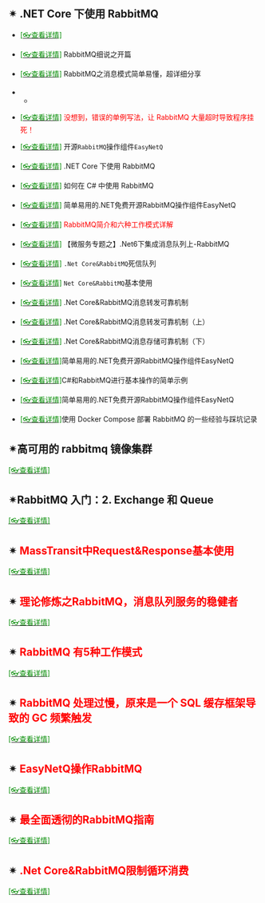 <br/>

## ✴ .NET Core 下使用 RabbitMQ

- [<span style='color:#008B00'>[👓查看详情]</span>](https://mp.weixin.qq.com/s?__biz=MjM5MzI5Mzg1OA==&mid=2247486106&idx=3&sn=f5c02b5c54113a2b5e65f49c566bddc5&chksm=a69879d791eff0c147ec60ce9407acbfefe120dbee816912c051e5cecf9a1c782f46e66c7eb5&mpshare=1&scene=23&srcid=0126eLWIXQks2F1ryUVDrV58&sharer_sharetime=1611629475603&sharer_shareid=59de2f213c6a6639f6a4600116f6fabf#rd ':target=_blank') 
- [<span style='color:#008B00'>[👓查看详情]</span>](https://mp.weixin.qq.com/s?__biz=MzAwNTMxMzg1MA==&mid=2654092450&idx=4&sn=fbf50342c5953660c84e15ce1fee271e&chksm=80d818f7b7af91e1340b565e05cb7df5d65b256ee46a1de03c993a9c75d8ffd3b51dc64fc74e&mpshare=1&scene=23&srcid=0730AfTH0TLCQ1q4aXuAJINR&sharer_sharetime=1659187638680&sharer_shareid=a6c83a6b87e114417312bf85e473adcb#rd ':target=_blank') RabbitMQ细说之开篇
- [<span style='color:#008B00'>[👓查看详情]</span>](https://mp.weixin.qq.com/s?__biz=MzAwNTMxMzg1MA==&mid=2654093537&idx=4&sn=79618cc8c8b502b5cd9b2568205bbfcf&chksm=80d864b4b7afeda21a00a0f1b4c16e570be0cc7d5d11ecd553315085e4e03f6a40f5fde646f7&mpshare=1&scene=23&srcid=092034FLTbU7Myu3q4h5cMIH&sharer_sharetime=1663660261776&sharer_shareid=a6c83a6b87e114417312bf85e473adcb#rd ':target=_blank') RabbitMQ之消息模式简单易懂，超详细分享
- -
- [<span style='color:#008B00'>[👓查看详情]</span>](https://mp.weixin.qq.com/s?__biz=MjM5MzI5Mzg1OA==&mid=2247491695&idx=1&sn=662b4c87396e026cce2e5ed64d82cdc8&chksm=a69b932291ec1a3456679b4605907d7d29bccf01bbe7affea589027540c7153c7319fc7e7feb&mpshare=1&scene=23&srcid=1228f59UsBMoACmJfP4cy1Jg&sharer_sharetime=1640679598460&sharer_shareid=59de2f213c6a6639f6a4600116f6fabf#rd ':target=_blank') <span style='color:red'>没想到，错误的单例写法，让 RabbitMQ 大量超时导致程序挂死！</span>

- [<span style='color:#008B00'>[👓查看详情]</span>](https://mp.weixin.qq.com/s?__biz=MjM5MzI5Mzg1OA==&mid=2247488193&idx=3&sn=2505e60e5936a0e23f2619577504bfd6&chksm=a698618c91efe89a7ca8be0f1c52813ac5eb247ef9c650ce5592f3bf8f1293712c36612bfb02&mpshare=1&scene=23&srcid=12150ALuSYU0L9dTjlOr1cK2&sharer_sharetime=1608003065771&sharer_shareid=59de2f213c6a6639f6a4600116f6fabf#rd ':target=_blank') 开源`RabbitMQ`操作组件`EasyNetQ`
- [<span style='color:#008B00'>[👓查看详情]</span>](https://mp.weixin.qq.com/s?__biz=MjM5MzI5Mzg1OA==&mid=2247486106&idx=3&sn=f5c02b5c54113a2b5e65f49c566bddc5&chksm=a69879d791eff0c147ec60ce9407acbfefe120dbee816912c051e5cecf9a1c782f46e66c7eb5&mpshare=1&scene=23&srcid=0126eLWIXQks2F1ryUVDrV58&sharer_sharetime=1611629475603&sharer_shareid=59de2f213c6a6639f6a4600116f6fabf#rd ':target=_blank') .NET Core 下使用 RabbitMQ
- [<span style='color:#008B00'>[👓查看详情]</span>](https://mp.weixin.qq.com/s?__biz=MjM5MzI5Mzg1OA==&mid=2247487845&idx=1&sn=c03fe2cc07be41576bd76d1ccc46b301&chksm=a698622891efeb3e54df9ed0802a5aaffe445571709bae2cfdd7faf41a99fe10c2fc7d5715fd&mpshare=1&scene=23&srcid=02089IbYKbN97lIk3IS3XNnr&sharer_sharetime=1612767880898&sharer_shareid=59de2f213c6a6639f6a4600116f6fabf#rd ':target=_blank') 如何在 C# 中使用 RabbitMQ
- [<span style='color:#008B00'>[👓查看详情]</span>](https://mp.weixin.qq.com/s?__biz=MjM5MzI5Mzg1OA==&mid=2247488193&idx=3&sn=2505e60e5936a0e23f2619577504bfd6&chksm=a698618c91efe89a7ca8be0f1c52813ac5eb247ef9c650ce5592f3bf8f1293712c36612bfb02&mpshare=1&scene=23&srcid=02080HiI188jgGNxnFcVp6uY&sharer_sharetime=1612768703435&sharer_shareid=59de2f213c6a6639f6a4600116f6fabf#rd ':target=_blank') 简单易用的.NET免费开源RabbitMQ操作组件EasyNetQ
- [<span style='color:#008B00'>[👓查看详情]</span>](https://mp.weixin.qq.com/s?__biz=MzAwNTMxMzg1MA==&mid=2654085743&idx=2&sn=59c3b7b859c3d5c2f29fafc99fed30e5&chksm=80d8063ab7af8f2c559d3c8bcd8a831ad5fa3f222f323e9224303b8a86d2666dd623bbc05f19&mpshare=1&scene=23&srcid=0903nSGdbF9iNtAnpfJWU2A8&sharer_sharetime=1630631471849&sharer_shareid=59de2f213c6a6639f6a4600116f6fabf#rd ':target=_blank') <span style='color:red'>RabbitMQ简介和六种工作模式详解</span>
- [<span style='color:#008B00'>[👓查看详情]</span>](https://mp.weixin.qq.com/s?__biz=MzAwNTMxMzg1MA==&mid=2654091211&idx=7&sn=706f40b60733bee170926513581979f4&chksm=80d8139eb7af9a885e4e8cd11528d8c2aa1490b1121e36239d7d1432ec4d71442a07491cf834&mpshare=1&scene=23&srcid=0623Lf6CDig9KlgMhOIeSnKw&sharer_sharetime=1655943209595&sharer_shareid=a6c83a6b87e114417312bf85e473adcb#rd ':target=_blank') 【微服务专题之】.Net6下集成消息队列上-RabbitMQ
- [<span style='color:#008B00'>[👓查看详情]</span>](https://mp.weixin.qq.com/s?__biz=MzU2OTY3MTYzOA==&mid=2247490801&idx=1&sn=db3b0c536117ad2d99c462cb15babe97&chksm=fcfa7648cb8dff5e73242ff206f2b6cceb141502552a7a32a886790bd8e817592051ca1d7b3b&mpshare=1&scene=23&srcid=08315AH4papJK7vU68ou4xI4&sharer_sharetime=1661942872291&sharer_shareid=a6c83a6b87e114417312bf85e473adcb#rd ':target=_blank') `.Net Core&RabbitMQ`死信队列
- [<span style='color:#008B00'>[👓查看详情]</span>](https://mp.weixin.qq.com/s?__biz=MzU2OTY3MTYzOA==&mid=2247490885&idx=1&sn=c45b6fdee0b2a2a5a145c619940e9ec2&chksm=fcfa77fccb8dfeea68899807d4b635ec44307f4ffff4abcdcd767871379caed0a5d76727232c&mpshare=1&scene=23&srcid=0901CTMvvO7WFMbly2UdftsH&sharer_sharetime=1661997679740&sharer_shareid=a6c83a6b87e114417312bf85e473adcb#rd ':target=_blank') `Net Core&RabbitMQ`基本使用
- [<span style='color:#008B00'>[👓查看详情]</span>](https://mp.weixin.qq.com/s?__biz=MzU2OTY3MTYzOA==&mid=2247490923&idx=1&sn=10b253d5aebecc61e15604232b375c9a&chksm=fcfa77d2cb8dfec498841cc9ee49ebeb1bfcca0357ac7d0a0132f3a2a11ac9d41f143144f183&mpshare=1&scene=23&srcid=0902wB8igPCHZZICzIRvKwtt&sharer_sharetime=1662123255436&sharer_shareid=a6c83a6b87e114417312bf85e473adcb#rd ':target=_blank') .Net Core&RabbitMQ消息转发可靠机制
- [<span style='color:#008B00'>[👓查看详情]</span>](https://mp.weixin.qq.com/s?__biz=MzAwNTMxMzg1MA==&mid=2654093347&idx=3&sn=a85d14dd67ce3d8fe8e4bde3a52a1bf8&chksm=80d86476b7afed60f3d41f7729af124e0cbd40578301e9ef7233dcd3808875528806a05e8801&mpshare=1&scene=23&srcid=0904xna8vYS1whJDsb6R81aC&sharer_sharetime=1662272915644&sharer_shareid=a6c83a6b87e114417312bf85e473adcb#rd ':target=_blank') .Net Core&RabbitMQ消息转发可靠机制（上）
- [<span style='color:#008B00'>[👓查看详情]</span>](https://mp.weixin.qq.com/s?__biz=MzAwNTMxMzg1MA==&mid=2654093347&idx=4&sn=a70c700cbec0dc506af94f07e35e3684&chksm=80d86476b7afed608fa19feacf5b354c6dcd7efd3bc27f3cafdd087918e15d5c8a5f204fc19f&mpshare=1&scene=23&srcid=0904OS2En4MFx5v61KI7A9f8&sharer_sharetime=1662272932542&sharer_shareid=a6c83a6b87e114417312bf85e473adcb#rd ':target=_blank') .Net Core&RabbitMQ消息存储可靠机制（下）
- [<span style='color:#008B00'>[👓查看详情]</span>](https://mp.weixin.qq.com/s?__biz=MzAwNTMxMzg1MA==&mid=2654096425&idx=4&sn=e5796f076db4b072da9959d3cc064aca&chksm=80d8687cb7afe16acf666c75986fd90f468f45da46b62fd34693be158c6c5d19879377082550&mpshare=1&scene=23&srcid=0416cZcfq0QIHECr3hC4So19&sharer_sharetime=1681639064195&sharer_shareid=a6c83a6b87e114417312bf85e473adcb#rd ':target=_blank')简单易用的.NET免费开源RabbitMQ操作组件EasyNetQ
- [<span style='color:#008B00'>[👓查看详情]</span>](https://mp.weixin.qq.com/s?__biz=MzAwNTMxMzg1MA==&mid=2654097681&idx=7&sn=089ba43b07dde65cc1a0bef806fa67b0&chksm=80d87544b7affc52e1296eaffeac2b59710eb6411332e87f28d349068c073f93db04e694d12c&mpshare=1&scene=23&srcid=1024AfDoZfuDoPOgFIxvkV3b&sharer_shareinfo=c61472bdc8ee82e0ccd292b6697a09ba&sharer_shareinfo_first=c61472bdc8ee82e0ccd292b6697a09ba#rd ':target=_blank')C#和RabbitMQ进行基本操作的简单示例
- [<span style='color:#008B00'>[👓查看详情]</span>](https://mp.weixin.qq.com/s?__biz=MzAwNTMxMzg1MA==&mid=2654097940&idx=4&sn=0430893d187297d39e2155a4e89e1c7d&chksm=80d87641b7afff578b2cc0762f32b7f302ab281a24127eb9f817ed5a8fdc4e554d4f9e3be58a&mpshare=1&scene=23&srcid=1120T6Tms8v1WjcdTC8hJrzf&sharer_shareinfo=a254662ca828148c2e8d6dc04917de19&sharer_shareinfo_first=a254662ca828148c2e8d6dc04917de19#rd ':target=_blank')简单易用的.NET免费开源RabbitMQ操作组件EasyNetQ
- [<span style='color:#008B00'>[👓查看详情]</span>](https://www.cnblogs.com/morang/p/devops-rabbitmq-install.html ':target=_blank')使用 Docker Compose 部署 RabbitMQ 的一些经验与踩坑记录



## ✴高可用的 rabbitmq 镜像集群

[<span style='color:#008B00'>[👓查看详情]</span>](https://mp.weixin.qq.com/s?__biz=MjM5MzI5Mzg1OA==&mid=2247486671&idx=1&sn=d65dd88ecbacca5058fbc075c07b2c06&chksm=a6987f8291eff694a0e6414315cdde337784a07d388920d8ed725553c1eb9e7edd517f6d83b9&mpshare=1&scene=23&srcid=0208iaMqI2YEL2PTr3uaGpOt&sharer_sharetime=1612766557215&sharer_shareid=59de2f213c6a6639f6a4600116f6fabf#rd ':target=_blank') 

## ✴RabbitMQ 入门：2. Exchange 和 Queue

[<span style='color:#008B00'>[👓查看详情]</span>](https://mp.weixin.qq.com/s?__biz=MzAwNTMxMzg1MA==&mid=2654082502&idx=7&sn=e7508ac3dbb921d0a0976d6951d3e337&chksm=80d83193b7afb8857a89ec55f575e974a854356ef016de0c05f702167c9bd039cd37dabbc998&mpshare=1&scene=23&srcid=0216TjpcSKDv4e8gMpGvwlzx&sharer_sharetime=1613458873547&sharer_shareid=59de2f213c6a6639f6a4600116f6fabf#rd ':target=_blank') 



## ✴ <span style='color:red'>MassTransit中Request&Response基本使用</span>

[<span style='color:#008B00'>[👓查看详情]</span>](https://mp.weixin.qq.com/s?__biz=MzAwNTMxMzg1MA==&mid=2654085204&idx=5&sn=f1829e76751bc8738f47fe2327cb5edb&chksm=80d80401b7af8d177e8a51d7b8044988dbf0163c8ce7dbe8ce64805f9d0c631295550df99bf4&mpshare=1&scene=23&srcid=07268Jif2wJvyBqyBNPmrrdg&sharer_sharetime=1627257364515&sharer_shareid=59de2f213c6a6639f6a4600116f6fabf#rd ':target=_blank') 

## ✴ <span style='color:red'>理论修炼之RabbitMQ，消息队列服务的稳健者</span>

[<span style='color:#008B00'>[👓查看详情]</span>](https://mp.weixin.qq.com/s?__biz=MzAwNTMxMzg1MA==&mid=2654085441&idx=3&sn=0a44c9f01930624976be42bbdc5b0afb&chksm=80d80514b7af8c0275fef08db69747682a14f44cf4aca318b7e0a9974f3cc2d1f992a86c6a1b&mpshare=1&scene=23&srcid=0817lMePYzCQQ5qSkOhCh6Om&sharer_sharetime=1629160451647&sharer_shareid=59de2f213c6a6639f6a4600116f6fabf#rd ':target=_blank') 

## ✴ <span style='color:red'>RabbitMQ 有5种工作模式</span>

[<span style='color:#008B00'>[👓查看详情]</span>](https://mp.weixin.qq.com/s?__biz=MzAwNTMxMzg1MA==&mid=2654085836&idx=7&sn=4253bbe2d4c2610270f200afc2586525&chksm=80d80699b7af8f8f6aba59caa2538c697dba2b328bdc78f0e684c1581230503a8e66636dead6&mpshare=1&scene=23&srcid=09097qYdjGe74cxWDmAsT1dS&sharer_sharetime=1631146858830&sharer_shareid=59de2f213c6a6639f6a4600116f6fabf#rd ':target=_blank') 

## ✴ <span style='color:red'>RabbitMQ 处理过慢，原来是一个 SQL 缓存框架导致的 GC 频繁触发</span>

[<span style='color:#008B00'>[👓查看详情]</span>](https://mp.weixin.qq.com/s?__biz=MjM5MzI5Mzg1OA==&mid=2247491505&idx=1&sn=6d75401dd43d17b551fb9c09b6edcb67&chksm=a6986cfc91efe5ea0d0e9b3abab1aab0b818a8f588f91c3bff83454a2235309bfbd89676e27b&mpshare=1&scene=23&srcid=1112nd9YRS8n7biHc6BK6cjz&sharer_sharetime=1636676571748&sharer_shareid=59de2f213c6a6639f6a4600116f6fabf#rd ':target=_blank') 

## ✴ <span style='color:red'>EasyNetQ操作RabbitMQ</span>

[<span style='color:#008B00'>[👓查看详情]</span>](https://mp.weixin.qq.com/s?__biz=MzAwNTMxMzg1MA==&mid=2654086965&idx=6&sn=5c83ffad881bafd44799c9699768711b&chksm=80d80360b7af8a768a9c8365efe3ff63706d5eb316cd346dc2343cce62cf23a8c1d27534a39f&mpshare=1&scene=23&srcid=1206UT4HPQFY4mb4wjxPysg4&sharer_sharetime=1638754864952&sharer_shareid=59de2f213c6a6639f6a4600116f6fabf#rd ':target=_blank') 

## ✴ <span style='color:red'>最全面透彻的RabbitMQ指南</span>

[<span style='color:#008B00'>[👓查看详情]</span>](https://mp.weixin.qq.com/s?__biz=MzAwNTMxMzg1MA==&mid=2654090107&idx=7&sn=8611aed871567c563aa75a86bb6ff452&chksm=80d8172eb7af9e388b92d072bd80eef97dd9a9cd67c1b6642f06d32566f56584edce8ffbeb28&mpshare=1&scene=23&srcid=05182tAiBDxxBJxjJWbDsePD&sharer_sharetime=1652880640080&sharer_shareid=a6c83a6b87e114417312bf85e473adcb#rd ':target=_blank') 

## ✴ <span style='color:red'>.Net Core&RabbitMQ限制循环消费</span>

[<span style='color:#008B00'>[👓查看详情]</span>](https://mp.weixin.qq.com/s?__biz=MzU2OTY3MTYzOA==&mid=2247491184&idx=1&sn=cb233859082fc2e36ab6bef3ffb0b22b&chksm=fcfa74c9cb8dfddfc6925bba66908a17717adf0f4cd0d2415507758020660f3ccd9780de43a3&mpshare=1&scene=23&srcid=1102w7drRQpt3N97gq8lpYzG&sharer_sharetime=1667348142496&sharer_shareid=a6c83a6b87e114417312bf85e473adcb#rd ':target=_blank') 



